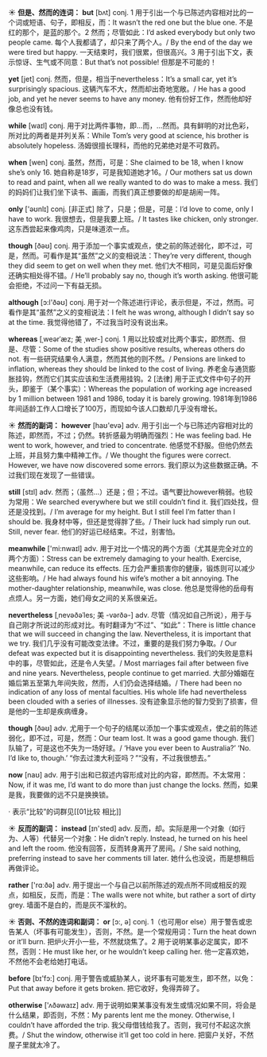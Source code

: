 ☀ <span class="category">**但是、然而的连词：**</span>
<span class="vocabulary">**but**</span> [bʌt] 
<span class="definition">conj. 1 用于引出一个与已陈述内容相对比的一个词或短语、句子，即相反，而：</span>It wasn’t the red one but the blue one. 不是红的那个，是蓝的那个。<span class="definition">2 然而；尽管如此：</span>I’d asked everybody but only two people came. 每个人我都请了，却只来了两个人。/ By the end of the day we were tired but happy. 一天结束时，我们很累，但很高兴。<span class="definition">3 用于引出下文，表示惊讶、生气或不同意：</span>But that’s not possible! 但那是不可能的！

<span class="vocabulary">**yet**</span> [jet] 
<span class="definition">conj. 然而，但是，相当于nevertheless：</span>It’s a small car, yet it’s surprisingly spacious. 这辆汽车不大，然而却出奇地宽敞。/ He has a good job, and yet he never seems to have any money. 他有份好工作，然而他却好像总也没有钱。

<span class="vocabulary">**while**</span> [waɪl] 
<span class="definition">conj. 用于对比两件事物，即…而，…然而。具有鲜明的对比色彩，所对比的两者是并列关系：</span>While Tom’s very good at science, his brother is absolutely hopeless. 汤姆很擅长理科，而他的兄弟绝对是不可救药。

<span class="vocabulary">**when**</span> [wen] 
<span class="definition">conj. 虽然，然而，可是：</span>She claimed to be 18, when I know she’s only 16. 她自称是18岁，可是我知道她才16。/ Our mothers sat us down to read and paint, when all we really wanted to do was to make a mess. 我们的妈妈们让我们坐下读书、画画，而我们真正想要做的却是胡闹一阵。

<span class="vocabulary">**only**</span> ['əʊnlɪ] 
<span class="definition">conj. [非正式] 除了，只是；但是，可是：</span>I’d love to come, only I have to work. 我很想去，但是我要上班。/ It tastes like chicken, only stronger. 这东西尝起来像鸡肉，只是味道浓一点。

<span class="vocabulary">**though**</span> [ðəʊ] 
<span class="definition">conj. 用于添加一个事实或观点，使之前的陈述弱化，即不过，可是，然而。可看作是其“虽然”之义的变相说法：</span>They’re very different, though they did seem to get on well when they met. 他们大不相同，可是见面后好像还确实相处得不错。/ He’ll probably say no, though it’s worth asking. 他很可能会拒绝，不过问一下有益无损。

<span class="vocabulary">**although**</span> [ɔ:l'ðəʊ] 
<span class="definition">conj. 用于对一个陈述进行评论，表示但是，不过，然而。可看作是其“虽然”之义的变相说法：</span>I felt he was wrong, although I didn’t say so at the time. 我觉得他错了，不过我当时没有说出来。
           
<span class="vocabulary">**whereas**</span> [ˌweərˈæz; 美 ˌwer-]
<span class="definition">conj. 1 用以比较或对比两个事实，即然而、但是、尽管：</span>Some of the studies show positive results, whereas others do not. 有一些研究结果令人满意，然而其他的则不然。/ Pensions are linked to inflation, whereas they should be linked to the cost of living. 养老金与通货膨胀挂钩，然而它们其实应该和生活费用挂钩。<span class="definition">2 [法律] 用于正式文件中句子的开头，即鉴于（某个事实）：</span>Whereas the population of working age increased by 1 million between 1981 and 1986, today it is barely growing. 1981年到1986年间适龄工作人口增长了100万，而现如今该人口数却几乎没有增长。

☀ <span class="category">**然而的副词：**</span>
<span class="vocabulary">**however**</span> [haʊ'evə] 
<span class="definition">adv. 用于引出一个与已陈述内容相对比的陈述，即然而，不过；仍然。转折感最为明确而强烈：</span>He was feeling bad. He went to work, however, and tried to concentrate. 他感觉不舒服。但他仍然去上班，并且努力集中精神工作。/ We thought the figures were correct. However, we have now discovered some errors. 我们原以为这些数据正确。不过我们现在发现了一些错误。

<span class="vocabulary">**still**</span> [stɪl] 
<span class="definition">adv. 然而；（虽然…）还是；但；不过。语气要比however稍弱。也较为常用：</span>We searched everywhere but we still couldn’t find it. 我们四处找，但还是没找到。/ I’m average for my height. But I still feel I’m fatter than I should be. 我身材中等，但还是觉得胖了些。/ Their luck had simply run out. Still, never fear. 他们的好运已经结束。不过，别害怕。

<span class="vocabulary">**meanwhile**</span> ['mi:nwaɪl] 
<span class="definition">adv. 用于对比一个情况的两个方面（尤其是完全对立的两个方面）：</span>Stress can be extremely damaging to your health. Exercise, meanwhile, can reduce its effects. 压力会严重损害你的健康，锻炼则可以减少这些影响。/ He had always found his wife’s mother a bit annoying. The mother-daughter relationship, meanwhile, was close. 他总是觉得他的岳母有点烦人。另一方面，她们母女之间的关系很亲近。
           
<span class="vocabulary">**nevertheless**</span> [ˌnevəðəˈles; 美 -vərðə-]
<span class="definition">adv. 尽管（情况如自己所说），用于与自己刚才所说过的形成对比。有时翻译为“不过”、“如此”：</span>There is little chance that we will succeed in changing the law. Nevertheless, it is important that we try. 我们几乎没有可能改变法律。不过，重要的是我们努力争取。/ Our defeat was expected but it is disappointing nevertheless. 我们的失败是意料中的事，尽管如此，还是令人失望。/ Most marriages fail after between five and nine years. Nevertheless, people continue to get married. 大部分婚姻在婚后第五至第九年间失败，然而，人们仍会选择结婚。/ There had been no indication of any loss of mental faculties. His whole life had nevertheless been clouded with a series of illnesses. 没有迹象显示他的智力受到了损害，但是他的一生却是疾病缠身。

<span class="vocabulary">**though**</span> [ðəʊ] 
<span class="definition">adv. 尤用于一个句子的结尾以添加一个事实或观点，使之前的陈述弱化，即不过，可是，然而：</span>Our team lost. It was a good game though. 我们队输了，可是这也不失为一场好球。/ ‘Have you ever been to Australia?’ ‘No. I’d like to, though.’ “你去过澳大利亚吗？”“没有，不过我很想去。”

<span class="vocabulary">**now**</span> [naʊ] 
<span class="definition">adv. 用于引出和已叙述内容形成对比的内容，即然而。不太常用：</span>Now, if it was me, I’d want to do more than just change the locks. 然而，如果是我，我要做的远不只是换换锁。

· 表示“比较”的词群见[[01比较 相比]]

☀ <span class="category">**反而的副词：**</span>
<span class="vocabulary">**instead**</span> [ɪn'sted] 
<span class="definition">adv. 反而，却。实际是用一个对象（如行为、人等）代替另一个对象：</span>He didn’t reply. Instead, he turned on his heel and left the room. 他没有回答，反而转身离开了房间。/ She said nothing, preferring instead to save her comments till later. 她什么也没说，而是想稍后再做评论。

<span class="vocabulary">**rather**</span> ['rɑːðə] 
<span class="definition">adv. 用于提出一个与自己以前所陈述的观点所不同或相反的观点，如相反，反而，而是：</span>The walls were not white, but rather a sort of dirty grey. 墙面不是白的，而是灰不溜秋的。

☀ <span class="category">**否则、不然的连词和副词：**</span>
<span class="vocabulary">**or**</span> [ɔ:, ə] 
<span class="definition">conj. 1（也可用or else）用于警告或忠告某人（坏事有可能发生），否则，不然。是一个常规用词：</span>Turn the heat down or it’ll burn. 把炉火开小一些，不然就烧焦了。<span class="definition">2 用于说明某事必定属实，即不然，否则：</span>He must like her, or he wouldn’t keep calling her. 他一定喜欢她，不然他不会老给她打电话。

<span class="vocabulary">**before**</span> [bɪ'fɔ:] 
<span class="definition">conj. 用于警告或威胁某人，说坏事有可能发生，即不然，以免：</span>Put that away before it gets broken. 把它收好，免得弄碎了。

<span class="vocabulary">**otherwise**</span> ['ʌðəwaɪz] 
<span class="definition">adv. 用于说明如果某事没有发生或情况如果不同，将会是什么结果，即否则，不然：</span>My parents lent me the money. Otherwise, I couldn’t have afforded the trip. 我父母借钱给我了。否则，我可付不起这次旅费。/ Shut the window, otherwise it’ll get too cold in here. 把窗户关好，不然屋子里就太冷了。

